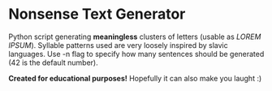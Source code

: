 # Nonsense Text Generator

Python script generating **meaningless** clusters of letters (usable as *LOREM IPSUM*). Syllable patterns used are very loosely inspired by slavic languages. Use -n flag to specify how many sentences should be generated (42 is the default number).

**Created for educational purposes!** Hopefully it can also make you laught :)
